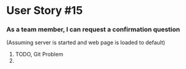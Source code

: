# User Story #15
### As a team member, I can request a confirmation question

(Assuming server is started and web page is loaded to default)

1. TODO, Git Problem
2.